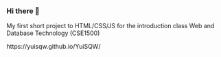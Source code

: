 ### Hi there 👋

My first short project to HTML/CSS/JS for the introduction class Web and Database Technology (CSE1500) 

<!--
**YuiSQW/YuiSQW** is a ✨ _special_ ✨ repository because its `README.md` (this file) appears on your GitHub profile.

Here are some ideas to get you started:

- 🔭 I’m currently working on ...
- 🌱 I’m currently learning ...
- 👯 I’m looking to collaborate on ...
- 🤔 I’m looking for help with ...
- 💬 Ask me about ...
- 📫 How to reach me: ...
- 😄 Pronouns: ...
- ⚡ Fun fact: ...
--> https://yuisqw.github.io/YuiSQW/
